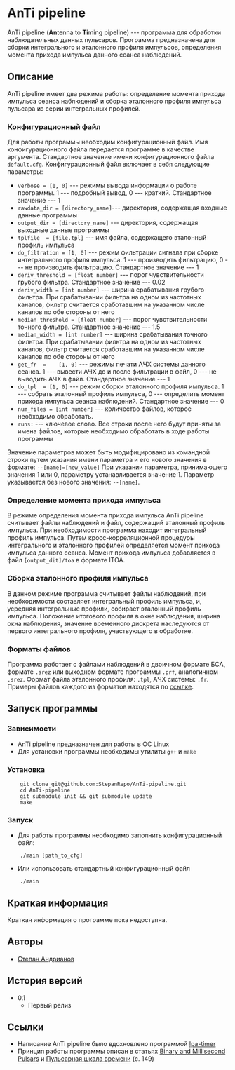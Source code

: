 
# AnTi pipeline

AnTi pipeline  (**An**tenna to **Ti**ming pipeline) --- программа для обработки наблюдательных данных пульсаров. Программа предназначена для сборки интегрального и эталонного профиля импульсов, определения момента прихода импульса данного сеанса наблюдений.

## Описание 

AnTi pipeline имеет два режима работы: определение момента прихода импульса сеанса наблюдений и сборка эталонного профиля импульса пульсара из серии интегральных профилей.

### Конфигурационный файл
Для работы программы необходим конфигурационный файл. Имя конфигурационного  файла передается программе в качестве аргумента. Стандартное значение имени конфигурационного файла `default.cfg`. Конфигурационный файл включает в себя следующие параметры:
* `verbose = [1, 0]` --- режимы вывода информации о работе программы. 1 --- подробный вывод, 0 --- краткий. Стандартное значение --- 1
* `rawdata_dir = [directory_name]`--- директория, содержащая входные данные программы
* `output_dir = [directory_name]` --- директория, содержащая выходные данные программы
* `tplfile  = [file.tpl]` --- имя файла, содержащего эталонный профиль импульса
* `do_filtration = [1, 0]` --- режим фильтрации сигнала при сборке интегрального профиля импульса. 1 --- производить фильтрацию, 0 --- не производить фильтрацию. Стандартное значение --- 1
* `deriv_threshold = [float number]` --- порог чувствительности грубого фильтра. Стандартное значение --- 0.02
* `deriv_width = [int number]` --- ширина срабатывания грубого фильтра. При срабатывании фильтра на одном из частотных каналов, фильтр считается сработавшим на указанном числе каналов по обе стороны от него
* `median_threshold = [float number]` --- порог чувствительности точного фильтра. Стандартное значение --- 1.5
* `median_width = [int number]` --- ширина срабатывания точного фильтра. При срабатывании фильтра на одном из частотных каналов, фильтр считается сработавшим на указанном числе каналов по обе стороны от него
* `get_fr  =	[1, 0]` --- режимы печати АЧХ системы данного сеанса. 1 --- вывести АЧХ до и после фильтрации в файл, 0 --- не выводить АЧХ в файл. Стандартное значение --- 1
* `do_tpl  = [1, 0]` --- режим сборки эталонного профиля импульса. 1 --- собрать эталонный профиль импульса, 0 --- определить момент прихода импульса сеанса наблюдений. Стандартное значение --- 0
* `num_files = [int number]` --- количество файлов, которое необходимо обработать.
* `runs:` --- ключевое слово. Все строки после него будут приняты за имена файлов, которые необходимо обработать в ходе работы программы

Значение параметров может быть модифицировано из командной строки путем указания имени параметра и его нового значения в формате: `--[name]=[new_value]`
При указании параметра, принимающего значения 1 или 0, параметру устанавливается значение 1. Параметр указывается без нового значения: `--[name]`.

### Определение момента прихода импульса
В режиме определения момента прихода импульса AnTi pipeline считывает файлы наблюдений и файл, содержащий эталонный профиль импульса. При необходимости программа находит интегральный профиль импульса. Путем кросс-корреляционной процедуры интегрального и эталонного профилей определяется момент прихода импульса данного сеанса. Момент прихода импульса добавляется в файл `[output_dit]/toa` в формате ITOA.


### Сборка эталонного профиля импульса
В данном режиме программа считывает файлы наблюдений, при необходимости составляет интегральный профиль импульса, и, усредняя интегральные профили, собирает эталонный профиль импульса. Положение итогового профиля в окне наблюдения, ширина окна наблюдения, значение временного дискрета наследуются от первого интегрального профиля, участвующего в обработке.

### Форматы файлов
Программа работает с файлами наблюдений в двоичном формате БСА, формате `.srez` или выходном формате программы `.prf`, аналогичном `.srez`. Формат файла эталонного профиля: `.tpl`, АЧХ системы: `.fr`.  Примеры файлов каждого из форматов находятся по [ссылке](). 

## Запуск программы

### Зависимости

* AnTi pipeline предназначен для работы в ОС Linux
* Для установки программы необходимы утилиты `g++` и `make`

### Установка
```
    git clone git@github.com:StepanRepo/AnTi-pipeline.git
    cd AnTi-pipeline
    git submodule init && git submodule update
    make 
```

### Запуск

* Для работы программы необходимо заполнить конфигурационный файл:
```
	./main [path_to_cfg]
```
*  Или использовать стандартный конфигурационный файл
```
	./main
```

## Краткая информация
Краткая информация о программе пока недоступна.


## Авторы

* [Степан Андрианов](https://t.me/wizard_of_math)

## История версий

* 0.1
    * Первый релиз

## Ссылки
* Написание AnTi pipeline было вдохновлено программой [lpa-timer](https://github.com/praoPulsarTiming/lpa-timer)
* Принцип работы программы описан в статьях [Binary and Millisecond Pulsars](https://link.springer.com/article/10.12942/lrr-2005-7) и [Пульсарная шкала времени](chrome-extension://bpnedgjmphmmdgecmklcopblfcbhpefm/viewer.html?url=http%3A%2F%2Fproceedings.lebedev.ru%2Fwordpress%2Fwp-content%2Fuploads%2F2013%2F06%2F1989-199.djvu) (с. 149)
